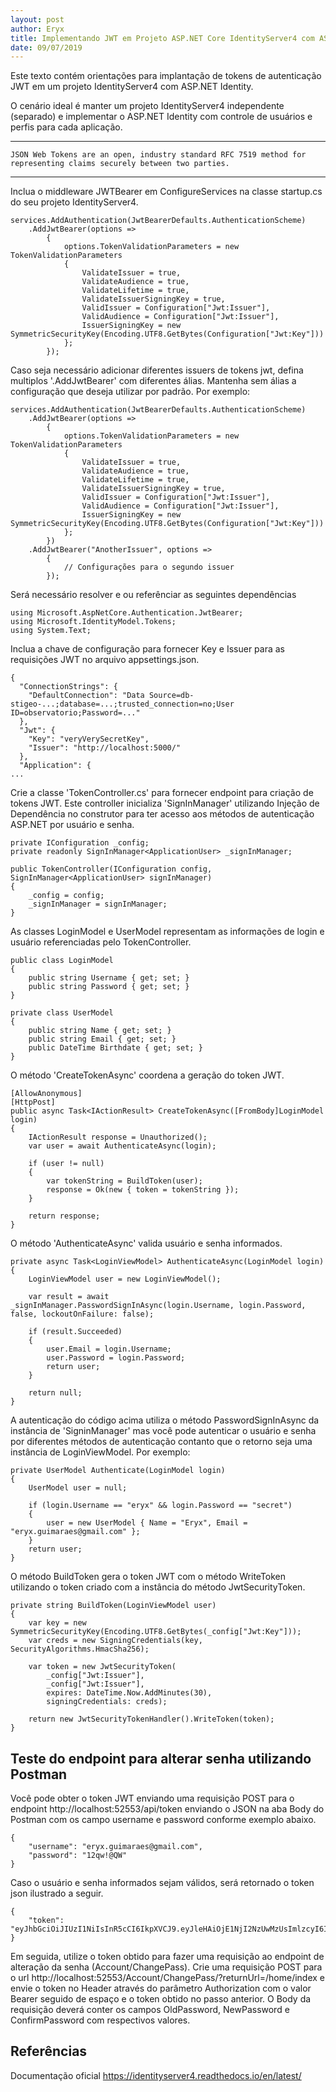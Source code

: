 ```yaml
---
layout: post
author: Eryx
title: Implementando JWT em Projeto ASP.NET Core IdentityServer4 com ASP.NET Identity
date: 09/07/2019
---
```


Este texto contém orientações para implantação de tokens de autenticação JWT em um projeto IdentityServer4 com ASP.NET Identity.

O cenário ideal é manter um projeto IdentityServer4 independente (separado) e implementar o ASP.NET Identity com controle de usuários e perfis para cada aplicação.  

----
	JSON Web Tokens are an open, industry standard RFC 7519 method for representing claims securely between two parties.
----

Inclua o middleware JWTBearer em ConfigureServices na classe startup.cs do seu projeto IdentityServer4.

	services.AddAuthentication(JwtBearerDefaults.AuthenticationScheme)
		.AddJwtBearer(options =>
			{
				options.TokenValidationParameters = new TokenValidationParameters
				{
					ValidateIssuer = true,
					ValidateAudience = true,
					ValidateLifetime = true,
					ValidateIssuerSigningKey = true,
					ValidIssuer = Configuration["Jwt:Issuer"],
					ValidAudience = Configuration["Jwt:Issuer"],
					IssuerSigningKey = new SymmetricSecurityKey(Encoding.UTF8.GetBytes(Configuration["Jwt:Key"]))
				};
			});

Caso seja necessário adicionar diferentes issuers de tokens jwt, defina multiplos '.AddJwtBearer' com diferentes álias. Mantenha sem álias a configuração que deseja utilizar por padrão. Por exemplo: 

	services.AddAuthentication(JwtBearerDefaults.AuthenticationScheme)
		.AddJwtBearer(options =>
			{
				options.TokenValidationParameters = new TokenValidationParameters
				{
					ValidateIssuer = true,
					ValidateAudience = true,
					ValidateLifetime = true,
					ValidateIssuerSigningKey = true,
					ValidIssuer = Configuration["Jwt:Issuer"],
					ValidAudience = Configuration["Jwt:Issuer"],
					IssuerSigningKey = new SymmetricSecurityKey(Encoding.UTF8.GetBytes(Configuration["Jwt:Key"]))
				};
			})
		.AddJwtBearer("AnotherIssuer", options =>
			{
				// Configurações para o segundo issuer
			});

Será necessário resolver e ou referênciar as seguintes dependências

	using Microsoft.AspNetCore.Authentication.JwtBearer;
	using Microsoft.IdentityModel.Tokens;
	using System.Text;

Inclua a chave de configuração para fornecer Key e Issuer para as requisições JWT no arquivo appsettings.json.
	
	{
	  "ConnectionStrings": {
		"DefaultConnection": "Data Source=db-stigeo-...;database=...;trusted_connection=no;User ID=observatorio;Password=..."
	  },
	  "Jwt": {
		"Key": "veryVerySecretKey",
		"Issuer": "http://localhost:5000/"
	  },
	  "Application": {
	...

Crie a classe 'TokenController.cs' para fornecer endpoint para criação de tokens JWT. Este controller inicializa 'SignInManager<ApplicationUser>' utilizando Injeção de Dependência no construtor para ter acesso aos métodos de autenticação ASP.NET por usuário e senha.

	private IConfiguration _config;
	private readonly SignInManager<ApplicationUser> _signInManager;

	public TokenController(IConfiguration config, SignInManager<ApplicationUser> signInManager)
	{
		_config = config;
		_signInManager = signInManager;
	}

As classes LoginModel e UserModel representam as informações de login e usuário referenciadas pelo TokenController.

	public class LoginModel
	{
		public string Username { get; set; }
		public string Password { get; set; }
	}

	private class UserModel
	{
		public string Name { get; set; }
		public string Email { get; set; }
		public DateTime Birthdate { get; set; }
	}

O método 'CreateTokenAsync' coordena a geração do token JWT.
	
	[AllowAnonymous]
	[HttpPost]
	public async Task<IActionResult> CreateTokenAsync([FromBody]LoginModel login)
	{
		IActionResult response = Unauthorized();
		var user = await AuthenticateAsync(login);

		if (user != null)
		{
			var tokenString = BuildToken(user);
			response = Ok(new { token = tokenString });
		}

		return response;
	}

O método 'AuthenticateAsync' valida usuário e senha informados.

	private async Task<LoginViewModel> AuthenticateAsync(LoginModel login)
	{
		LoginViewModel user = new LoginViewModel();

		var result = await _signInManager.PasswordSignInAsync(login.Username, login.Password, false, lockoutOnFailure: false);

		if (result.Succeeded)
		{
			user.Email = login.Username;
			user.Password = login.Password;
			return user;
		}

		return null;
	}

A autenticação do código acima utiliza o método PasswordSignInAsync da instância de 'SigninManager<ApplicationUser>' mas você pode autenticar o usuário e senha por diferentes métodos de autenticação contanto que o retorno seja uma instância de LoginViewModel. Por exemplo:

	private UserModel Authenticate(LoginModel login)
	{
		UserModel user = null;

		if (login.Username == "eryx" && login.Password == "secret")
		{
			user = new UserModel { Name = "Eryx", Email = "eryx.guimaraes@gmail.com" };
		}
		return user;
	}

O método BuildToken gera o token JWT com o método WriteToken utilizando o token criado com a instância do método JwtSecurityToken.

	private string BuildToken(LoginViewModel user)
	{
		var key = new SymmetricSecurityKey(Encoding.UTF8.GetBytes(_config["Jwt:Key"]));
		var creds = new SigningCredentials(key, SecurityAlgorithms.HmacSha256);

		var token = new JwtSecurityToken(
			_config["Jwt:Issuer"],
			_config["Jwt:Issuer"],
			expires: DateTime.Now.AddMinutes(30),
			signingCredentials: creds);

		return new JwtSecurityTokenHandler().WriteToken(token);
	}

## Teste do endpoint para alterar senha utilizando Postman

Você pode obter o token JWT enviando uma requisição POST para o endpoint http://localhost:52553/api/token enviando o JSON na aba Body do Postman com os campo username e password conforme exemplo abaixo.

	{
		"username": "eryx.guimaraes@gmail.com",
		"password": "12qw!@QW"
	}

Caso o usuário e senha informados sejam válidos, será retornado o token json ilustrado a seguir.

	{
		"token": "eyJhbGciOiJIUzI1NiIsInR5cCI6IkpXVCJ9.eyJleHAiOjE1NjI2NzUwMzUsImlzcyI6Imh0dHA6Ly9sb2NhbGhvc3Q6NTI1NTMvIiwiYXVkIjoiaHR0cDovL2xvY2FsaG9zdDo1MjU1My8ifQ.lvbcV1N0_b0qgfyCLT9sgBCvcIjFMxSAUZcW3CpSjpY"
	}

Em seguida, utilize o token obtido para fazer uma requisição ao endpoint de alteração da senha (Account/ChangePass). Crie uma requisição POST para o url http://localhost:52553/Account/ChangePass/?returnUrl=/home/index e envie o token no Header através do parâmetro Authorization com o valor Bearer seguido de espaço e o token obtido no passo anterior. O Body da requisição deverá conter os campos OldPassword, NewPassword e ConfirmPassword com respectivos valores.




## Referências

Documentação oficial
https://identityserver4.readthedocs.io/en/latest/

